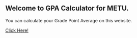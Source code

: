 ## Welcome to GPA Calculator for METU.

You can calculate your Grade Point Average on this website.

<a href="https://keremio.github.io/gpawebsite/gpacalculator.html" title="GPA Calculator">Click Here!</a>


